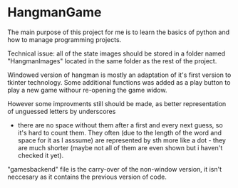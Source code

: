 # HangmanGame
The main purpose of this project for me is to learn the basics of python and how to manage programming projects.

Technical issue: all of the state images should be stored in a folder named "HangmanImages" located in the same folder 
as the rest of the project.

Windowed version of hangman is mostly an adaptation of it's first version to tkinter technology. 
Some additional functions was added as a play button to play a new game withour re-opening the game widow.

However some improvments still should be made, as better representation of unguessed letters by underscores 
- there are no space without them after a first and every next guess, so it's hard to count them. 
They often (due to the length of the word and space for it as I asssume) are represented by sth more like a dot - they are much shorter 
(maybe not all of them are even shown but i haven't checked it yet).

"gamesbackend" file is the carry-over of the non-window version, it isn't neccesary as it contains the previous version of code.
